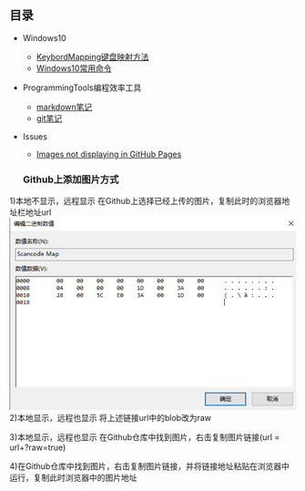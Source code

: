 ## 目录

- Windows10
  - [KeybordMapping键盘映射方法](./doc/KeybordMapping.md "Keybord")
  - [Windows10常用命令](./doc/Windows10command.md "")
- ProgrammingTools编程效率工具
  - [markdown笔记](./doc/markdown.md "")
  - [git笔记](./doc/git.md "")

- Issues
  - [Images not displaying in GitHub Pages](#github上添加图片方式)


  ### Github上添加图片方式
1)本地不显示，远程显示
在Github上选择已经上传的图片，复制此时的浏览器地址栏地址url
![mapping](./img/KeyboardMapping01map.png)
2)本地显示，远程也显示
将上述链接url中的blob改为raw

3)本地显示，远程也显示
在Github仓库中找到图片，右击复制图片链接(url = url+?raw=true)

4)在Github仓库中找到图片，右击复制图片链接，并将链接地址粘贴在浏览器中运行，复制此时浏览器中的图片地址
